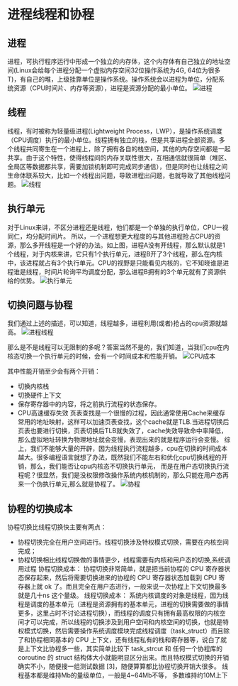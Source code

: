 # 进程线程和协程
## 进程
进程，可执行程序运行中形成一个独立的内存体，这个内存体有自己独立的地址空间(Linux会给每个进程分配一个虚拟内存空间32位操作系统为4G, 64位为很多T)，有自己的堆，上级挂靠单位是操作系统。操作系统会以进程为单位，分配系统资源（CPU时间片、内存等资源），进程是资源分配的最小单位。
![进程](https://cdn.jsdelivr.net/gh/zysok2023/cloudImg/blogs/picture/进程.jpeg)
## 线程
线程，有时被称为轻量级进程(Lightweight Process，LWP），是操作系统调度（CPU调度）执行的最小单位。线程拥有独立的栈，但是共享进程全部资源。多个线程共同寄生在一个进程上，除了拥有各自的栈空间，其他的内存空间都是一起共享。由于这个特性，使得线程间的内存关联性很大，互相通信就很简单（堆区、全局区等数据都共享，需要加锁机制即可完成同步通信），但是同时也让线程之间生命体联系较大，比如一个线程出问题，导致进程出问题，也就导致了其他线程问题。
![线程](https://cdn.jsdelivr.net/gh/zysok2023/cloudImg/blogs/picture/线程.jpeg)
## 执行单元
对于Linux来讲，不区分进程还是线程，他们都是一个单独的执行单位，CPU一视同仁，均分配时间片。
所以，一个进程想更大程度的与其他进程抢占CPU的资源，那么多开线程是一个好的办法。如上图，进程A没有开线程，那么默认就是1个线程，对于内核来讲，它只有1个执行单元，进程B开了3个线程，那么在内核中，该进程就占有3个执行单元。CPU的视野是只能看见内核的，它不知晓谁是进程谁是线程，时间片轮询平均调度分配，那么进程B拥有的3个单元就有了资源供给的优势。
![执行单元](https://cdn.jsdelivr.net/gh/zysok2023/cloudImg/blogs/picture/执行单元.jpeg)
## 切换问题与协程
我们通过上述的描述，可以知道，线程越多，进程利用(或者)抢占的cpu资源就越高。
![进程线程](https://cdn.jsdelivr.net/gh/zysok2023/cloudImg/blogs/picture/进程线程.jpeg)

那么是不是线程可以无限制的多呢？答案当然不是的，我们知道，当我们cpu在内核态切换一个执行单元的时候，会有一个时间成本和性能开销。
![CPU成本](https://cdn.jsdelivr.net/gh/zysok2023/cloudImg/blogs/picture/CPU成本.jpeg)

其中性能开销至少会有两个开销：
- 切换内核栈
- 切换硬件上下文
- 保存寄存器中的内容，将之前执行流程的状态保存。
- CPU高速缓存失效
页表查找是一个很慢的过程，因此通常使用Cache来缓存常用的地址映射，这样可以加速页表查找，这个cache就是TLB.当进程切换后页表也要进行切换，页表切换后TLB就失效了，cache失效导致命中率降低，那么虚拟地址转换为物理地址就会变慢，表现出来的就是程序运行会变慢。
综上，我们不能够大量的开辟，因为线程执行流程越多，cpu在切换的时间成本越大。很多编程语言就想了办法，既然我们不能左右和优化cpu切换线程的开销，那么，我们能否让cpu内核态不切换执行单元， 而是在用户态切换执行流程呢？很显然，我们是没权限修改操作系统内核机制的，那么只能在用户态再来一个伪执行单元,那么就是协程了。
![协程](https://cdn.jsdelivr.net/gh/zysok2023/cloudImg/blogs/picture/协程.jpeg)

## 协程的切换成本
协程切换比线程切换快主要有两点：
- 协程切换完全在用户空间进行。线程切换涉及特权模式切换，需要在内核空间完成；
- 协程切换相比线程切换做的事情更少，线程需要有内核和用户态的切换,系统调用过程
协程切换成本：
协程切换非常简单，就是把当前协程的 CPU 寄存器状态保存起来，然后将需要切换进来的协程的 CPU 寄存器状态加载到 CPU 寄存器上就 ok 了。而且完全在用户态进行，一般来说一次协程上下文切换最多就是几十ns 这个量级。
线程切换成本：
系统内核调度的对象是线程，因为线程是调度的基本单元（进程是资源拥有的基本单元，进程的切换需要做的事情更多，这里占时不讨论进程切换），而线程的调度只有拥有最高权限的内核空间才可以完成，所以线程的切换涉及到用户空间和内核空间的切换，也就是特权模式切换，然后需要操作系统调度模块完成线程调度（task_struct）而且除了和协程相同基本的 CPU 上下文，还有线程私有的栈和寄存器等，说白了就是上下文比协程多一些，其实简单比较下 task_strcut 和 任何一个协程库的 coroutine 的 struct 结构体大小就能明显区分出来。而且特权模式切换的开销确实不小，随便搜一组测试数据 [3]，随便算算都比协程切换开销大很多。
线程基本都是维持Mb的量级单位，一般是4~64Mb不等， 多数维持约10M上下











